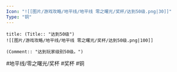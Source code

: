 ```yaml
---
Icon: "![[图片/游戏攻略/地平线/地平线 零之曙光/奖杯/达到50级.png|30]]"
Type: "铜"
---
```

```ad-common-bronze-trophy
title: (Title:: "达到50级")
![[图片/游戏攻略/地平线/地平线 零之曙光/奖杯/达到50级.png|100]]

(Comment:: "达到玩家级别50级。")
```

#地平线/零之曙光/奖杯 #奖杯 #铜
